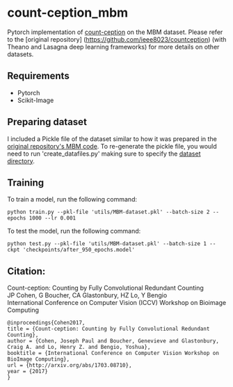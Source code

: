 # count-ception_mbm

Pytorch implementation of [count-ception](https://arxiv.org/abs/1703.08710) on the MBM dataset.
Please refer to the [original repository] (https://github.com/ieee8023/countception) (with Theano and Lasagna deep learning frameworks) for more details on other datasets.

## Requirements

- Pytorch
- Scikit-Image

## Preparing dataset

I included a Pickle file of the dataset similar to how it was prepared in the [original repository's MBM code](https://github.com/ieee8023/countception/blob/master/count-ception-mbm.ipynb).
To re-generate the pickle file, you would need to run 'create_datafiles.py' making sure to specify the [dataset directory](https://github.com/roggirg/count-ception_mbm/blob/64d552255f8042dd0efe9a6d9380a10d8713f5ca/utils/create_datafiles.py#L71).

## Training

To train a model, run the following command: 

`python train.py --pkl-file 'utils/MBM-dataset.pkl' --batch-size 2 --epochs 1000 --lr 0.001`

To test the model, run the following command:

`python test.py --pkl-file 'utils/MBM-dataset.pkl' --batch-size 1 --ckpt 'checkpoints/after_950_epochs.model'`



## Citation:

Count-ception: Counting by Fully Convolutional Redundant Counting<br>
JP Cohen, G Boucher, CA Glastonbury, HZ Lo, Y Bengio<br>
International Conference on Computer Vision (ICCV) Workshop on Bioimage Computing

```
@inproceedings{Cohen2017,
title = {Count-ception: Counting by Fully Convolutional Redundant Counting},
author = {Cohen, Joseph Paul and Boucher, Genevieve and Glastonbury, Craig A. and Lo, Henry Z. and Bengio, Yoshua},
booktitle = {International Conference on Computer Vision Workshop on BioImage Computing},
url = {http://arxiv.org/abs/1703.08710},
year = {2017}
}
